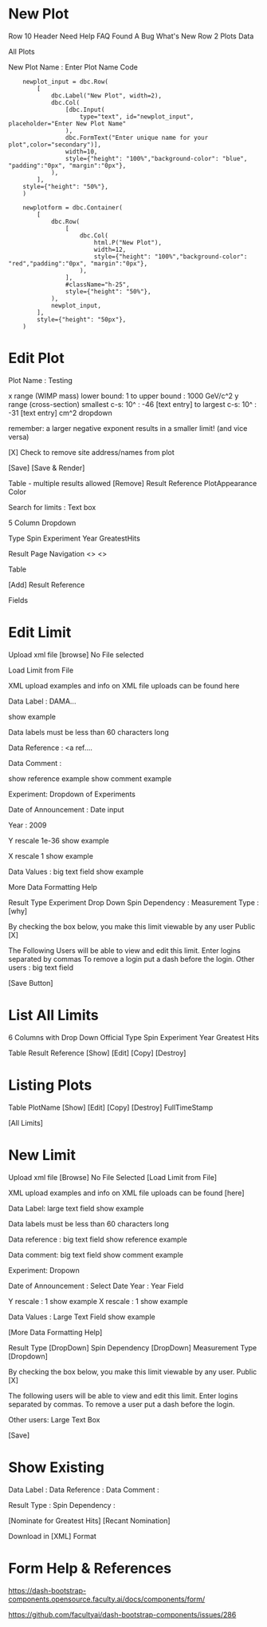 
# New Plot


Row 10
    Header
    Need Help
    FAQ
    Found A Bug
    What's New
Row 2
    Plots
    Data
  
All Plots

New Plot
    Name : Enter Plot Name
Code

        newplot_input = dbc.Row(
            [
                dbc.Label("New Plot", width=2),
                dbc.Col(
                    [dbc.Input(
                        type="text", id="newplot_input", placeholder="Enter New Plot Name"
                    ),
                    dbc.FormText("Enter unique name for your plot",color="secondary")],
                    width=10,
                    style={"height": "100%","background-color": "blue", "padding":"0px", "margin":"0px"},
                ),
            ],
        style={"height": "50%"},
        )
        
        newplotform = dbc.Container(
            [
                dbc.Row(
                    [
                        dbc.Col(
                            html.P("New Plot"),
                            width=12,
                            style={"height": "100%","background-color": "red","padding":"0px", "margin":"0px"},
                        ),
                    ],
                    #className="h-25",
                    style={"height": "50%"},
                ),
                newplot_input,
            ],
            style={"height": "50px"},
        )

# Edit Plot

Plot Name : Testing

x range (WIMP mass)  lower bound: 1  to upper bound : 1000 GeV/c^2
y range (cross-section) smallest c-s: 10^ : -46 [text entry] to largest c-s: 10^ : -31 [text entry] cm^2 dropdown

remember: a larger negative exponent results in a smaller limit! (and vice versa)

[X] Check to remove site address/names from plot

[Save] [Save & Render]

Table - multiple results allowed
[Remove] Result Reference PlotAppearance Color

Search for limits : Text box

5 Column Dropdown

Type Spin Experiment Year GreatestHits

Result Page Navigation <<Previous>> <<Next>>

Table

[Add] Result Reference

Fields

# Edit Limit

  Upload xml file [browse] No File selected

  Load Limit from File

  XML upload examples and info on XML file uploads can be found here

  Data Label : DAMA...

  show example
    
  Data labels must be less than 60 characters long

  Data Reference : <a ref....

  Data Comment : 

  show reference example
  show comment example

  Experiment: Dropdown of Experiments

  Date of Announcement : Date input

  Year : 2009

  Y rescale 1e-36
  show example

  X rescale 1
  show example
  
  Data Values : big text field
  show example

  More Data Formatting Help

  Result Type Experiment Drop Down
  Spin Dependency :
  Measurement Type :
  [why]

  By checking the box below, you make this limit viewable by any user
  Public [X]

  The Following Users will be able to view and edit this limit.
  Enter logins separated by commas
  To remove a login put a dash before the login.
  Other users : big text field

  [Save Button]

# List All Limits

6 Columns with Drop Down
Official Type Spin Experiment Year Greatest Hits

Table
Result Reference [Show] [Edit] [Copy] [Destroy]

# Listing Plots

  Table
  PlotName [Show] [Edit] [Copy] [Destroy] FullTimeStamp

[All Limits]

# New Limit

Upload xml file [Browse] No File Selected
[Load Limit from File]

XML upload examples and info on XML file uploads can be found [here]

Data Label: large text field
show example
                      
Data labels must be less than 60 characters long

Data reference : big text field
show reference example

Data comment: big text field
show comment example

Experiment: Dropown

Date of Announcement : Select Date
Year : Year Field

Y rescale : 1
show example
X rescale : 1
show example

Data Values : Large Text Field
show example

[More Data Formatting Help]

Result Type [DropDown]
Spin Dependency [DropDown]
Measurement Type [Dropdown]

By checking the box below, you make this limit viewable by any user.
Public [X]

The following users will be able to view and edit this limit.
Enter logins separated by commas.
To remove a user put a dash before the login.

Other users: Large Text Box

[Save]

# Show Existing

Data Label : 
Data Reference :
Data Comment :

Result Type :
Spin Dependency :

[Nominate for Greatest Hits] [Recant Nomination]

Download in [XML] Format
                      
# Form Help & References                      

https://dash-bootstrap-components.opensource.faculty.ai/docs/components/form/

https://github.com/facultyai/dash-bootstrap-components/issues/286

